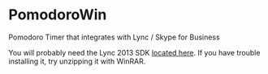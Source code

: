 # PomodoroWin
Pomodoro Timer that integrates with Lync / Skype for Business

You will probably need the Lync 2013 SDK [located here](https://www.microsoft.com/en-us/download/details.aspx?id=36824).
If you have trouble installing it, try unzipping it with WinRAR.
